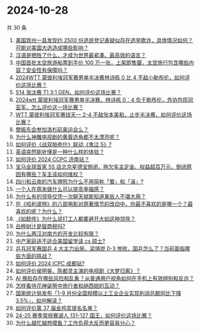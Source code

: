 # 2024-10-28

共 30 条

<!-- BEGIN ZHIHUVIDEO -->
<!-- 最后更新时间 Mon Oct 28 2024 00:26:04 GMT+0800 (China Standard Time) -->
1. [美国宾州一县发现约 2500 份选民登记表疑似存在选举欺诈，具体情况如何？可能对美国大选造成哪些影响？](https://www.zhihu.com/question/2177773793)
1. [汉语是牺牲了什么，才成为世界最紧凑、最高效的语言？](https://www.zhihu.com/question/309064079)
1. [中国首批太空旅游船票到手价 100 万一张，上架即售罄，太空旅行包含哪些内容？安全性有保障吗？](https://www.zhihu.com/question/1920008513)
1. [2024WTT 蒙彼利埃冠军赛男单半决赛林诗栋 0 比 4 不敌小勒布伦，如何评价这场比赛？](https://www.zhihu.com/question/2272776032)
1. [S14 淘汰赛 T1 3:1 GEN，如何评价这场比赛？](https://www.zhihu.com/question/2264444876)
1. [2024wtt 蒙彼利埃冠军赛男单半决赛，林诗栋 0：4 负于勒布伦，外协包揽冠亚军，怎么评价这一场比赛？](https://www.zhihu.com/question/2272889629)
1. [WTT 蒙彼利埃冠军赛钱天一 2-4 不敌张本美和，止步半决赛，如何评价这场比赛？](https://www.zhihu.com/question/2264589581)
1. [樊振东会参加洛杉矶奥运会么？](https://www.zhihu.com/question/895068454)
1. [为什么神雕电视剧的黄蓉选角都不太漂亮呢？](https://www.zhihu.com/question/944961972)
1. [如何评价《战双帕弥什》联动《鬼泣 5》?](https://www.zhihu.com/question/2242278688)
1. [英语突然能听懂是一种什么样的体验？](https://www.zhihu.com/question/302832697)
1. [如何评价 2024 CCPC 济南站？](https://www.zhihu.com/question/1287936914)
1. [宝马全球首家 5S 店北京星德宝倒闭，拖欠车主定金、权益超百万元，倒闭原因有哪些？车主该如何维权？](https://www.zhihu.com/question/1921742280)
1. [四川和云南的汽车牌照为什么不用简称「蜀」和「滇」?](https://www.zhihu.com/question/770924199)
1. [一个人在周末做什么可以提高幸福感？](https://www.zhihu.com/question/664641936)
1. [为什么有的领导仅凭一次聊天就能知道某些人不堪大用？](https://www.zhihu.com/question/668009848)
1. [在《哈利波特》的八部电影对原著情节的改动中，你最不喜欢的是哪一个？最喜欢的呢？为什么？](https://www.zhihu.com/question/48713881)
1. [《如懿传》为什么说打工人都要避开大如这种领导？](https://www.zhihu.com/question/666510797)
1. [白桦树汁是智商税吗?](https://www.zhihu.com/question/654509491)
1. [为什么两汉对南方的开发比较有限？](https://www.zhihu.com/question/1485803561)
1. [中产家庭适不适合美国留学读 cs 硕士?](https://www.zhihu.com/question/667854141)
1. [乒乓冠军赛国乒 4 大主力出局，梁靖崑 0-3 惨败，国乒怎么了？当前面临哪些方面的挑战？](https://www.zhihu.com/question/2176614082)
1. [如何评价 2024 ICPC 成都站?](https://www.zhihu.com/question/1698291104)
1. [如何评价侯明昊、陈都灵主演的电视剧《大梦归离》？](https://www.zhihu.com/question/1773296829)
1. [AI 换脸存在哪些风险和乱象？从普通用户视角如何在手机上有效辨别和反诈？](https://www.zhihu.com/question/2229937263)
1. [怎样看待花神诞祭中旅行者和纳西妲的互动？](https://www.zhihu.com/question/2156147450)
1. [国家统计局发布「1-9 月份全国规模以上工业企业实现利润总额同比下降 3.5%」，如何解读？](https://www.zhihu.com/question/2219530429)
1. [如何评价第 37 届金鸡奖提名名单？](https://www.zhihu.com/question/2225824649)
1. [24-25 赛季常规赛湖人 131-127 国王，如何评价这场比赛？](https://www.zhihu.com/question/2231599088)
1. [为什么越忙越想摸鱼？工作负荷大反而更容易分心？](https://www.zhihu.com/question/828054653)
<!-- END ZHIHUVIDEO -->
